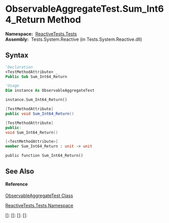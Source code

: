 # ObservableAggregateTest.Sum\_Int64\_Return Method

**Namespace:**  [ReactiveTests.Tests](ReactiveTests.Tests\ReactiveTests.Tests.md)  
**Assembly:**  Tests.System.Reactive (in Tests.System.Reactive.dll)

## Syntax

```vb
'Declaration
<TestMethodAttribute> _
Public Sub Sum_Int64_Return
```

```vb
'Usage
Dim instance As ObservableAggregateTest

instance.Sum_Int64_Return()
```

```csharp
[TestMethodAttribute]
public void Sum_Int64_Return()
```

```c++
[TestMethodAttribute]
public:
void Sum_Int64_Return()
```

```fsharp
[<TestMethodAttribute>]
member Sum_Int64_Return : unit -> unit 
```

```jscript
public function Sum_Int64_Return()
```

## See Also

#### Reference

[ObservableAggregateTest Class](ObservableAggregateTest\ObservableAggregateTest.md)

[ReactiveTests.Tests Namespace](ReactiveTests.Tests\ReactiveTests.Tests.md)

[]: 
[]: 
[]: 
[]: 